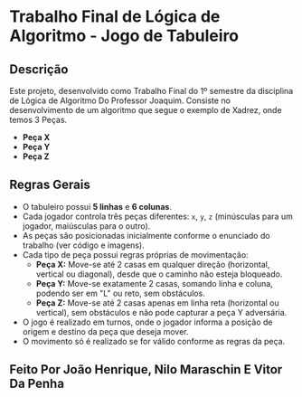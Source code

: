 # Trabalho Final de Lógica de Algoritmo - Jogo de Tabuleiro

## Descrição

Este projeto, desenvolvido como Trabalho Final do 1º semestre da disciplina de Lógica de Algoritmo Do Professor Joaquim.
Consiste no desenvolvimento de um algoritmo que segue o exemplo de Xadrez, onde temos 3 Peças.

- **Peça X**
- **Peça Y**
- **Peça Z**

## Regras Gerais

- O tabuleiro possui **5 linhas** e **6 colunas**.
- Cada jogador controla três peças diferentes: `x`, `y`, `z` (minúsculas para um jogador, maiúsculas para o outro).
- As peças são posicionadas inicialmente conforme o enunciado do trabalho (ver código e imagens).
- Cada tipo de peça possui regras próprias de movimentação:
  - **Peça X:** Move-se até 2 casas em qualquer direção (horizontal, vertical ou diagonal), desde que o caminho não esteja bloqueado.
  - **Peça Y:** Move-se exatamente 2 casas, somando linha e coluna, podendo ser em "L" ou reto, sem obstáculos.
  - **Peça Z:** Move-se até 2 casas apenas em linha reta (horizontal ou vertical), sem obstáculos e não pode capturar a peça Y adversária.
- O jogo é realizado em turnos, onde o jogador informa a posição de origem e destino da peça que deseja mover.
- O movimento só é realizado se for válido conforme as regras da peça.

## Feito Por João Henrique, Nilo Maraschin E Vitor Da Penha